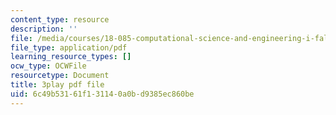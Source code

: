 ```yaml
---
content_type: resource
description: ''
file: /media/courses/18-085-computational-science-and-engineering-i-fall-2008/6c49b53161f131140a0bd9385ec860be_0BAMQmT-tf0.pdf
file_type: application/pdf
learning_resource_types: []
ocw_type: OCWFile
resourcetype: Document
title: 3play pdf file
uid: 6c49b531-61f1-3114-0a0b-d9385ec860be
---
```

